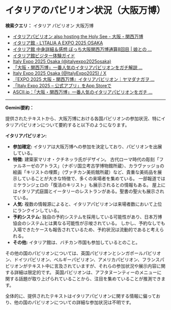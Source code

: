 # イタリアのパビリオン状況（大阪万博）

**検索クエリ：** イタリア パビリオン 大阪万博

- [イタリアパビリオン also hosting the Holy See - 大阪・関西万博](https://www.expo2025.or.jp/official-participant/italy/)
- [イタリア館 - L'ITALIA A EXPO 2025 OSAKA](https://www.italyexpo2025osaka.it/ja/itariaguan)
- [イタリア館 中身詳細＆感想 ぼっち大阪関西万博通算8回目 | 娘との ...](https://ameblo.jp/wakochi0316/entry-12905719318.html)
- [イタリア館ビジター体験ガイド](https://www.italyexpo2025osaka.it/ja)
- [Italy Expo 2025 Osaka (@italyexpo2025osaka)](https://www.instagram.com/italyexpo2025osaka/?hl=ja)
- [「大阪・関西万博」一番人気のイタリアパビリオンをガチ解説 ...](https://lovewalker.jp/elem/000/004/268/4268276/)
- [Italy Expo 2025 Osaka (@ItalyExpo2025) / X](https://x.com/italyexpo2025?lang=ja)
- [『EXPO 2025 大阪・関西万博』イタリアパビリオン｜ヤマダナガヲ ...](https://note.com/yamada_tourist/n/n8e18f9e7de68)
- [「Italy Expo 2025 – 公式アプリ」をApp Storeで](https://apps.apple.com/jp/app/italy-expo-2025-%E5%85%AC%E5%BC%8F%E3%82%A2%E3%83%97%E3%83%AA/id6744029374)
- [ASCII.jp：「大阪・関西万博」一番人気のイタリアパビリオンをガチ ...](https://ascii.jp/elem/000/004/268/4268276/)


---

**Gemini要約：**

提供されたテキストから、大阪万博における各国パビリオンの参加状況、特にイタリアパビリオンについて要約すると以下のようになります。

**イタリアパビリオン:**

* **参加確定:** イタリアは大阪万博への参加を決定しており、パビリオンを出展している。
* **特徴:**  建築家マリオ・クチネッラ氏がデザイン。  古代ローマ時代の彫刻「ファルネーゼのアトラス」（ナポリ国立考古学博物館所蔵）、カラヴァッジョの絵画「キリストの埋葬」（ヴァチカン美術館所蔵）など、貴重な美術品を展示していることが大きな特徴で、多くの来場者を集めている。  一部報道ではミケランジェロの「復活のキリスト」も展示されるとの情報もある。  屋上にはイタリア式庭園とイータリーのレストランがある。聖書の聖火も展示されている。
* **人気:**  複数の情報源によると、イタリアパビリオンは来場者数において上位にランクインしている。
* **予約システム:**  独自の予約システムを採用している可能性があり、日本万博協会のシステムとは異なる可能性が示唆されている。  しかし、予約なしでも入場できたケースも報告されているため、予約状況は流動的であると考えられる。
* **その他:** イタリア館は、バチカン市国も参加しているとのこと。


その他の国のパビリオンについては、英国パビリオンとシンガポールパビリオン、ドイツパビリオン、ベルギーパビリオン、アメリカパビリオン、フランスパビリオンがテキスト中に言及されていますが、それらの参加状況や展示内容に関する詳細は限定的です。  英国パビリオンは、アフタヌーンティーのメニューに関する話題が取り上げられていることから、注目を集めていることが推測できます。

全体的に、提供されたテキストはイタリアパビリオンに関する情報に偏っており、他の国のパビリオンについての詳細な参加状況は不明です。

